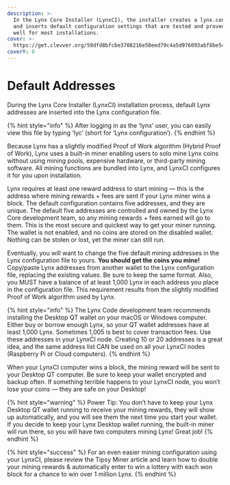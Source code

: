 ```yaml
---
description: >-
  In the Lynx Core Installer (LynxCI), the installer creates a lynx.conf file
  and inserts default configuration settings that are tested and proven to work
  well for most installations.
cover: >-
  https://get.clevver.org/59dfd8bfcbe3708216e58eed79c4a5d976093abf8be54c8be13800b1603ccf40.png
coverY: 0
---
```


# Default Addresses

During the Lynx Core Installer (LynxCI) installation process, default Lynx addresses are inserted into the Lynx configuration file.

{% hint style="info" %}
After logging in as the ‘lynx’ user, you can easily view this file by typing ‘lyc’ (short for ‘Lynx configuration’).
{% endhint %}

Because Lynx has a slightly modified Proof of Work algorithm (Hybrid Proof of Work), Lynx uses a built-in miner enabling users to solo mine Lynx coins without using mining pools, expensive hardware, or third-party mining software. All mining functions are bundled into Lynx, and LynxCI configures it for you upon installation.

Lynx requires at least one reward address to start mining — this is the address where mining rewards + fees are sent if your Lynx miner wins a block. The default configuration contains five addresses, and they are unique. The default five addresses are controlled and owned by the Lynx Core development team, so any mining rewards + fees earned will go to them. This is the most secure and quickest way to get your miner running. The wallet is not enabled, and no coins are stored on the disabled wallet. Nothing can be stolen or lost, yet the miner can still run.

Eventually, you will want to change the five default mining addresses in the Lynx configuration file to yours. **You should get the coins you mine!** Copy/paste Lynx addresses from another wallet to the Lynx configuration file, replacing the existing values. Be sure to keep the same format. Also, you MUST have a balance of at least 1,000 Lynx in each address you place in the configuration file. This requirement results from the slightly modified Proof of Work algorithm used by Lynx.

{% hint style="info" %}
The Lynx Code development team recommends installing the Desktop QT wallet on your macOS or Windows computer. Either buy or borrow enough Lynx, so your QT wallet addresses have at least 1,000 Lynx. Sometimes 1,005 is best to cover transaction fees. Use these addresses in your LynxCI node. Creating 10 or 20 addresses is a great idea, and the same address list CAN be used on all your LynxCI nodes (Raspberry Pi or Cloud computers).
{% endhint %}

When your LynxCI computer wins a block, the mining reward will be sent to your Desktop QT computer. Be sure to keep your wallet encrypted and backup often. If something terrible happens to your LynxCI node, you won’t lose your coins — they are safe on your Desktop!

{% hint style="warning" %}
Power Tip: You don’t have to keep your Lynx Desktop QT wallet running to receive your mining rewards, they will show up automatically, and you will see them the next time you start your wallet. If you decide to keep your Lynx Desktop wallet running, the built-in miner will run there, so you will have two computers mining Lynx! Great job!
{% endhint %}

{% hint style="success" %}
For an even easier mining configuration using your LynxCI, please review the Tipsy Miner article and learn how to double your mining rewards & automatically enter to win a lottery with each won block for a chance to win over 1 million Lynx.
{% endhint %}
